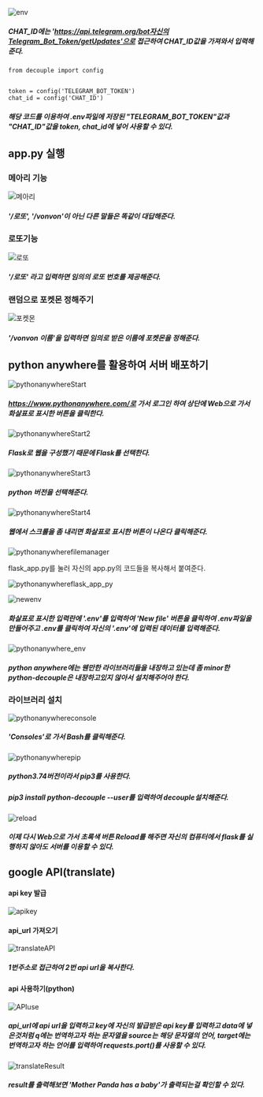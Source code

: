 ![env](https://user-images.githubusercontent.com/50854729/67548540-06c2b480-f73d-11e9-8c70-ad994c0a74ae.PNG)

##### CHAT_ID에는 'https://api.telegram.org/bot자신의Telegram_Bot_Token/getUpdates'으로 접근하여 CHAT_ID값을 가져와서 입력해준다.



```
from decouple import config


token = config('TELEGRAM_BOT_TOKEN')
chat_id = config('CHAT_ID')
```

##### 해당 코드를 이용하여 .env파일에 저장된 "TELEGRAM_BOT_TOKEN"값과 "CHAT_ID"값을 token, chat_id에 넣어 사용할 수 있다.



## app.py 실행



### 메아리 기능

![메아리](https://user-images.githubusercontent.com/50854729/67488375-af740400-f6aa-11e9-82c1-599d69ce2141.PNG)

##### '/로또', '/vonvon'이 아닌 다른 말들은 똑같이 대답해준다.



### 로또기능

![로또](https://user-images.githubusercontent.com/50854729/67488376-af740400-f6aa-11e9-8e5e-36c77d27994b.PNG)

##### '/로또' 라고 입력하면 임의의 로또 번호를 제공해준다.



### 랜덤으로 포켓몬 정해주기

![포켓몬](https://user-images.githubusercontent.com/50854729/67488377-b00c9a80-f6aa-11e9-8ba6-6ac1bb9acd3f.PNG)

##### '/vonvon 이름'을 입력하면 임의로 받은 이름에 포켓몬을 정해준다.



## python anywhere를 활용하여 서버 배포하기

![pythonanywhereStart](https://user-images.githubusercontent.com/50854729/67488369-ae42d700-f6aa-11e9-93f9-f2c3a4ba262a.PNG)

##### https://www.pythonanywhere.com/로 가서 로그인 하여 상단에 Web으로 가서 화살표로 표시한 버튼을 클릭한다.



![pythonanywhereStart2](https://user-images.githubusercontent.com/50854729/67488370-ae42d700-f6aa-11e9-9560-7d848e2e0af2.PNG)

##### Flask로 웹을 구성했기 때문에 Flask를 선택한다.



![pythonanywhereStart3](https://user-images.githubusercontent.com/50854729/67488372-aedb6d80-f6aa-11e9-9dd6-1c0114774f6c.PNG)

##### python 버전을 선택해준다.



![pythonanywhereStart4](https://user-images.githubusercontent.com/50854729/67488373-aedb6d80-f6aa-11e9-9c93-f5e128a03d73.PNG)

##### 웹에서 스크롤을 좀 내리면 화살표로 표시한 버튼이 나온다 클릭해준다.

![pythonanywherefilemanager](https://user-images.githubusercontent.com/50854729/67488364-adaa4080-f6aa-11e9-99b7-277687fa223f.PNG)

flask_app.py를 눌러 자신의 app.py의 코드들을 복사해서 붙여준다.



![pythonanywhereflask_app_py](https://user-images.githubusercontent.com/50854729/67488365-adaa4080-f6aa-11e9-82dc-a2ace22e6850.png)



![newenv](https://user-images.githubusercontent.com/50854729/67549869-2c04f200-f740-11e9-83ac-b6ef90a9b40a.PNG)

##### 화살표로 표시한 입력란에 '.env'를 입력하여 'New file' 버튼을 클릭하여 .env파일을 만들어주고 .env를 클릭하여 자신의 '.env'에 입력된 데이터를 입력해준다.

![pythonanywhere_env](https://user-images.githubusercontent.com/50854729/67488366-adaa4080-f6aa-11e9-9e23-54725d1d6d59.PNG)



##### python anywhere에는 웬만한 라이브러리들을 내장하고 있는데 좀 minor한 python-decouple은 내장하고있지 않아서 설치해주어야 한다.



### 라이브러리 설치


![pythonanywhereconsole](https://user-images.githubusercontent.com/50854729/67488374-af740400-f6aa-11e9-90b8-ca65fb05cb15.PNG)

##### 'Consoles'로 가서 Bash를 클릭해준다.



![pythonanywherepip](https://user-images.githubusercontent.com/50854729/67488379-b00c9a80-f6aa-11e9-9f7b-7b240118f5c1.PNG)

##### python3.74버전이라서 pip3를 사용한다. 

##### pip3 install python-decouple --user를 입력하여 decouple설치해준다.



![reload](https://user-images.githubusercontent.com/50854729/67550328-28259f80-f741-11e9-89d4-5d1b98500211.PNG)

##### 이제 다시 Web으로 가서 초록색 버튼 Reload를 해주면 자신의 컴퓨터에서 flask를 실행하지 않아도 서버를 이용할 수 있다.





## google API(translate)



#### api key 발급

![apikey](https://user-images.githubusercontent.com/50854729/67488978-b6e7dd00-f6ab-11e9-9634-104ebfee9ae3.PNG)





#### api_url 가져오기

![translateAPI](https://user-images.githubusercontent.com/50854729/67488979-b6e7dd00-f6ab-11e9-8df0-d27dc56cb2dd.PNG)

##### 1번주소로 접근하여 2번 api url을 복사한다.



#### api 사용하기(python)

![APIuse](https://user-images.githubusercontent.com/50854729/67488980-b6e7dd00-f6ab-11e9-998e-45bb717e1511.PNG)

##### api_url에 api url을 입력하고 key에 자신의 발급받은 api key를 입력하고 data에 넣은것처럼 q에는 번역하고자 하는 문자열을 source는 해당 문자열의 언어, target에는 번역하고자 하는 언어를 입력하여 requests.port()를 사용할 수 있다.

![translateResult](https://user-images.githubusercontent.com/50854729/67489524-ab48e600-f6ac-11e9-873c-02cde3c3d45d.PNG)

##### result를 출력해보면 'Mother Panda has a baby'가 출력되는걸 확인할 수 있다.
